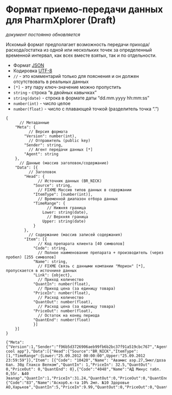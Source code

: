 Формат приемо-передачи данных для PharmXplorer (Draft)
=======================================================

*документ постоянно обновляется*

Искомый формат предполагает возможность передачи прихода/расхода/остатка из одной или нескольких точек за определенный временной интервал, как всех вместе взятых, так и по отдельности. 

* Формат [JSON](http://json.org/json-ru.html)
* Кодировка [UTF-8](http://ru.wikipedia.org/wiki/UTF-8)
* `//` - это комментарий только для пояснения и он должен отсутствовать в реальных данных
* `[*]` - эту пару ключ-значение можно пропустить 
* `string` - строка “в двойных кавычках”
* `string(date)` - строка в формате даты “dd.mm.yyyy hh:mm:ss”
* `number(int)` - число целое
* `number(float)` - число с плавающей точкой (разделитель точка “.”)

```
{
	  // Метаданные
	"Meta": {
		  // Версия формата
		"Version": number(int),
		  // Отправитель (public key)
		"Sender": string,
		  // Агент передачи данных [*]
		"Agent": string
	},
	  // Данные (массив заголовок/содержание)
	"Data": [{
		  // Заголовок
		"Head": {
			  // Источник данных (BR_NICK)
			"Source": string,
			  // FIXME Массив типов данных в содержании
			"ItemType": [number(int)],
			  // Временной диапазон отбора данных
			"TimeRange": {
				  // Нижняя граница
				Lower: string(date),
				  // Верхняя граница
				Upper: string(date)
			}
		},
		  // Содержание (массив записей содержания)
		"Item": [{
			  // Код препарата клиента [40 символов]
			"Code": string,
			  // Полное наименование препарата + производитель (через пробел) [255 символов]
			"Name": string,
			  // FIXME Связь с данными компании "Морион" [*], пропускается в источнике данных
			"Link": {object},
			  // Приход количество
			"QuantIn": number(float),
			  // Приход цена (за единицу товара)
			"PriceIn": number(float),
			  // Расход количество
			"QuantOut": number(float),
			  // Расход цена (за единицу товара)
			"PriceOut": number(float),
			  // Остаток на конец периода
			"QuantEnd": number(float)
			}]
	}]
}
```

```
{"Meta":{"Version":1,"Sender":"f96b5d3726906aeb99fb6b2bc37f91a519cbc767","Agent":"My cool app"},"Data":[{"Head":{"Source":"BR_NICK","ItemType":[1,"TimeRange":{Lower:"25.09.2012 00:00:00",Upper:"25.09.2012 23:59:59"}},"Item": [{"Code": "10420","Name": "Авамис аэр.27,5мкг/доза бал. 30д Глаксо Велком","QuantIn": 1,"PriceIn": 32.5,"QuantOut": 0,"PriceOut": 0,"QuantEnd": 0},{"Code":"4048","Name":"АД Минус табл. 0,55г. №40 Эвалар","QuantIn":1,"PriceIn":31.24,"QuantOut":0,"PriceOut":0,"QuantEnd":0},{"Code":"83","Name":"Аскорб.к-та 10% 2мл. №10 Здоровье АО,Харьков","QuantIn":5,"PriceIn":9.99,"QuantOut":0,"PriceOut":0,"QuantEnd":0}]}]}
```
